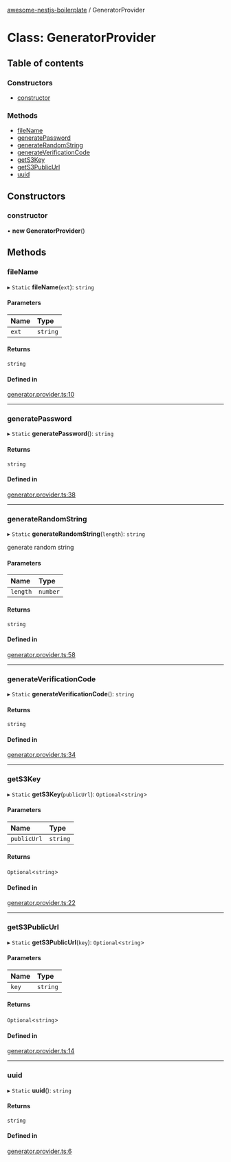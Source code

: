 [awesome-nestjs-boilerplate](../README.md) / GeneratorProvider

# Class: GeneratorProvider

## Table of contents

### Constructors

- [constructor](GeneratorProvider.md#constructor)

### Methods

- [fileName](GeneratorProvider.md#filename)
- [generatePassword](GeneratorProvider.md#generatepassword)
- [generateRandomString](GeneratorProvider.md#generaterandomstring)
- [generateVerificationCode](GeneratorProvider.md#generateverificationcode)
- [getS3Key](GeneratorProvider.md#gets3key)
- [getS3PublicUrl](GeneratorProvider.md#gets3publicurl)
- [uuid](GeneratorProvider.md#uuid)

## Constructors

### constructor

• **new GeneratorProvider**()

## Methods

### fileName

▸ `Static` **fileName**(`ext`): `string`

#### Parameters

| Name | Type |
| :------ | :------ |
| `ext` | `string` |

#### Returns

`string`

#### Defined in

[generator.provider.ts:10](https://github.com/klub-deepak/poc_doc_generation_3/blob/afd7f83/src/providers/generator.provider.ts#L10)

___

### generatePassword

▸ `Static` **generatePassword**(): `string`

#### Returns

`string`

#### Defined in

[generator.provider.ts:38](https://github.com/klub-deepak/poc_doc_generation_3/blob/afd7f83/src/providers/generator.provider.ts#L38)

___

### generateRandomString

▸ `Static` **generateRandomString**(`length`): `string`

generate random string

#### Parameters

| Name | Type |
| :------ | :------ |
| `length` | `number` |

#### Returns

`string`

#### Defined in

[generator.provider.ts:58](https://github.com/klub-deepak/poc_doc_generation_3/blob/afd7f83/src/providers/generator.provider.ts#L58)

___

### generateVerificationCode

▸ `Static` **generateVerificationCode**(): `string`

#### Returns

`string`

#### Defined in

[generator.provider.ts:34](https://github.com/klub-deepak/poc_doc_generation_3/blob/afd7f83/src/providers/generator.provider.ts#L34)

___

### getS3Key

▸ `Static` **getS3Key**(`publicUrl`): `Optional`<`string`\>

#### Parameters

| Name | Type |
| :------ | :------ |
| `publicUrl` | `string` |

#### Returns

`Optional`<`string`\>

#### Defined in

[generator.provider.ts:22](https://github.com/klub-deepak/poc_doc_generation_3/blob/afd7f83/src/providers/generator.provider.ts#L22)

___

### getS3PublicUrl

▸ `Static` **getS3PublicUrl**(`key`): `Optional`<`string`\>

#### Parameters

| Name | Type |
| :------ | :------ |
| `key` | `string` |

#### Returns

`Optional`<`string`\>

#### Defined in

[generator.provider.ts:14](https://github.com/klub-deepak/poc_doc_generation_3/blob/afd7f83/src/providers/generator.provider.ts#L14)

___

### uuid

▸ `Static` **uuid**(): `string`

#### Returns

`string`

#### Defined in

[generator.provider.ts:6](https://github.com/klub-deepak/poc_doc_generation_3/blob/afd7f83/src/providers/generator.provider.ts#L6)
